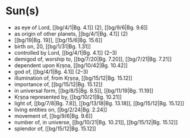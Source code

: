 # Sun(s)

* as eye of Lord, [[bg/4/1|Bg. 4.1]] (2), [[bg/9/6|Bg. 9.6]]
* as origin of other planets, [[bg/4/1|Bg. 4.1]] (2)
*  [[bg/19|Bg. 19]], [[bg/15/6|Bg. 15.6]]
* birth on, 20, [[bg/1/31|Bg. 1.31]]
* controlled by Lord, [[bg/4/1|Bg. 4.1]] (2–3)
* demigod of, worship to, [[bg/7/20|Bg. 7.20]], [[bg/7/21|Bg. 7.21]]
* dependent upon Kṛṣṇa, [[bg/10/42|Bg. 10.42]]
* god of, [[bg/4/1|Bg. 4.1]] (2–3)
* illumination of, from Kṛṣṇa, [[bg/15/12|Bg. 15.12]]
* importance of, [[bg/15/12|Bg. 15.12]]
* in universal form, [[bg/8/5|Bg. 8.5]], [[bg/11/19|Bg. 11.19]]
* Kṛṣṇa represented by, [[bg/10/21|Bg. 10.21]]
* light of, [[bg/7/8|Bg. 7.8]], [[bg/13/18|Bg. 13.18]], [[bg/15/12|Bg. 15.12]]
* living entities on, [[bg/2/24|Bg. 2.24]]
* movement of, [[bg/9/6|Bg. 9.6]]
* number of, in universe, [[bg/10/21|Bg. 10.21]], [[bg/15/12|Bg. 15.12]]
* splendor of, [[bg/15/12|Bg. 15.12]]
